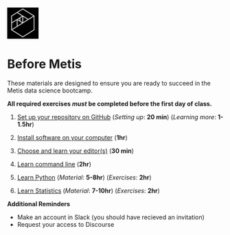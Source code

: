 ![Metis logo](img/metis.png)

# Before Metis

These materials are designed to ensure you are ready to succeed in the
Metis data science bootcamp.

**All required exercises _must_ be completed before the first day of class.**

 1. [Set up your repository on GitHub](01-set_up_repo.md)
   (_Setting up_: **20 min**)
   (_Learning more_: **1- 1.5hr**)

 2. [Install software on your computer](02-install.md)
   (**1hr**)

 3. [Choose and learn your editor(s)](03-editors.md)
    (**30 min**)

 4. [Learn command line](04-command_line.md)
    (**2hr**)

 5. [Learn Python](python)
    (_Material_: **5-8hr**)
    (_Exercises_: **2hr**)

 6. [Learn Statistics](statistics)
    (_Material_: **7-10hr**)
    (_Exercises_: **2hr**)


**Additional Reminders**
- Make an account in Slack (you should have recieved an invitation)
- Request your access to Discourse
